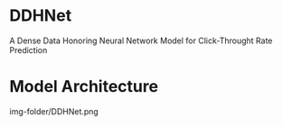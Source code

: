 # DDHNet
A Dense Data Honoring Neural Network Model for Click-Throught Rate Prediction

# Model Architecture
img-folder/DDHNet.png

